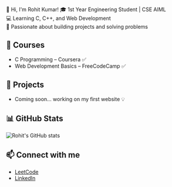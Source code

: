 👋 Hi, I'm Rohit Kumar!
🎓 1st Year Engineering Student | CSE AIML   
💻 Learning C, C++, and Web Development  
🌱 Passionate about building projects and solving problems  

## 📘 Courses
- C Programming – Coursera ✅  
- Web Development Basics – FreeCodeCamp ✅  

## 🚀 Projects
- Coming soon... working on my first website 💡

## 📊 GitHub Stats
![Rohit's GitHub stats](https://github-readme-stats.vercel.app/api?username=its-rohitkumar-dev&show_icons=true&theme=tokyonight)

## 📫 Connect with me
- [LeetCode](https://leetcode.com/its-rohitkumar-dev/)
- [LinkedIn](https://linkedin.com/in/its-rohitkumar-dev/)
